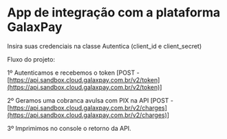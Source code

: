 # App de integração com a plataforma GalaxPay

Insira suas credenciais na classe Autentica (client_id e client_secret)

Fluxo do projeto:

1º Autenticamos e recebemos o token [POST - [https://api.sandbox.cloud.galaxpay.com.br/v2/token](https://api.sandbox.cloud.galaxpay.com.br/v2/token)]

2º Geramos uma cobranca avulsa com PIX na API [POST - [https://api.sandbox.cloud.galaxpay.com.br/v2/charges](https://api.sandbox.cloud.galaxpay.com.br/v2/charges)]

3º Imprimimos no console o retorno da API.

